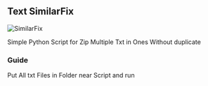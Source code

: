 ## Text SimilarFix
![SimilarFix](https://user-images.githubusercontent.com/99620144/193310680-194e0846-32ba-45bc-b909-3b28c6fb92b0.PNG)

Simple Python Script for Zip Multiple Txt in Ones Without duplicate

### Guide
Put All txt Files in Folder near Script and run